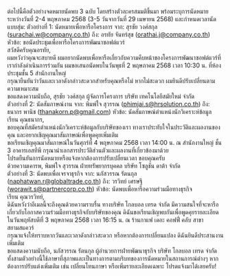 


ต่อไปนี้คือตัวอย่างจดหมายนัดพบ 3 ฉบับ โดยสร้างตัวละครสมมติขึ้นมา พร้อมระบุการนัดหมายระหว่างวันที่ 2-4 พฤษภาคม 2568 (3-5 วันจากวันที่ 29 เมษายน 2568) และกำหนดเวลานัดแบบสุ่ม:
ตัวอย่างที่ 1: นัดหมายเพื่อหารือโครงการ
จาก: สุรชัย วงศ์สกุล (surachai.w@company.co.th)
ถึง: อรทัย จันทร์สุข (orathai.j@company.co.th)
หัวข้อ: ขอนัดประชุมเพื่อหารือโครงการพัฒนาซอฟต์แวร์  
สวัสดีครับคุณอรทัย,  
ผมหวังว่าคุณจะสบายดี ผมอยากนัดพบเพื่อหารือเกี่ยวกับความคืบหน้าของโครงการพัฒนาซอฟต์แวร์ที่เรากำลังดำเนินการร่วมกัน ผมขอเสนอนัดพบในวันพุธที่ 2 พฤษภาคม 2568 เวลา 10:30 น. ที่ห้องประชุมชั้น 5 สำนักงานใหญ่  
กรุณายืนยันว่าวันและเวลาดังกล่าวสะดวกสำหรับคุณหรือไม่ หากไม่สะดวก ผมยินดีปรับเปลี่ยนตามความเหมาะสม  
ขอแสดงความนับถือ,
สุรชัย วงศ์สกุล
ผู้จัดการโครงการ
บริษัท เทคโนโลยีสมัยใหม่ จำกัด  
ตัวอย่างที่ 2: นัดสัมภาษณ์งาน
จาก: พิมพ์ใจ สุวรรณ (phimjai.s@hrsolution.co.th)
ถึง: ธนากร พานิช (thanakorn.p@gmail.com)
หัวข้อ: นัดสัมภาษณ์ตำแหน่งนักวิเคราะห์ข้อมูล  
เรียน คุณธนากร,  
ขอบคุณที่สมัครตำแหน่งนักวิเคราะห์ข้อมูลกับบริษัทของเรา ทางเราประทับใจในประวัติและผลงานของคุณ และอยากเชิญคุณมาสัมภาษณ์เพื่อพูดคุยเพิ่มเติม  
ขอเรียนเชิญคุณมาสัมภาษณ์ในวันศุกร์ที่ 4 พฤษภาคม 2568 เวลา 14:00 น. ณ สำนักงานใหญ่ ชั้น 3 อาคารเอสทีพี กรุณานำเอกสารประวัติส่วนตัวและผลงานที่เกี่ยวข้องมาด้วย  
โปรดยืนยันการนัดหมายหรือแจ้งหากต้องการปรับเปลี่ยนเวลา ขอบคุณครับ  
ด้วยความเคารพ,
พิมพ์ใจ สุวรรณ
ฝ่ายทรัพยากรบุคคล
บริษัท โซลูชัน ดาต้า จำกัด  
ตัวอย่างที่ 3: นัดพบเพื่อเจรจาธุรกิจ
จาก: นภัสวรรณ รัตนกุล (naphatwan.r@globaltrade.co.th)
ถึง: วรวิทย์ เศรษฐี (worawit.s@partnercorp.co.th)
หัวข้อ: นัดพบเพื่อหารือความร่วมมือทางธุรกิจ  
เรียน คุณวรวิทย์,  
ดิฉันหวังว่าอีเมลนี้จะถึงคุณด้วยความราบรื่น ทางบริษัท โกลบอล เทรด จำกัด มีความสนใจที่จะหารือเกี่ยวกับโอกาสความร่วมมือทางธุรกิจกับบริษัทของคุณ ดิฉันขอเรียนเชิญพบกันเพื่อพูดคุยรายละเอียดในวันพฤหัสบดีที่ 3 พฤษภาคม 2568 เวลา 16:15 น. ณ ร้านกาแฟ เดอะ คอฟฟี่ คลับ สาขาสยามสแควร์  
กรุณาแจ้งให้ทราบหากวันและเวลาดังกล่าวสะดวก หรือหากต้องการเปลี่ยนแปลง ดิฉันยินดีประสานงานเพิ่มเติม  
ขอแสดงความนับถือ,
นภัสวรรณ รัตนกุล
ผู้อำนวยการฝ่ายพัฒนาธุรกิจ
บริษัท โกลบอล เทรด จำกัด  
ทั้งสามตัวอย่างนี้ใช้ภาษาที่สุภาพและเป็นทางการตามบริบทของการนัดหมายในสถานการณ์ต่างๆ หากต้องการปรับแต่งเพิ่มเติม เช่น เปลี่ยนโทนภาษา หรือเพิ่มรายละเอียดเฉพาะ โปรดแจ้งมาได้เลยครับ!